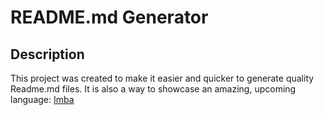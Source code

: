 # README.md Generator

## Description
This project was created to make it easier and quicker to generate quality Readme.md files. It is also a way to showcase an amazing, upcoming language: [Imba](https://imba.io/)
